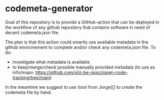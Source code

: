 # codemeta-generator

Goal of this repository is to provide a GitHub-action that can be deployed in the workflow of any github repository that contains software in need of decent codemeta.json file. 

The plan is that this action could smartly use available metadata in the github environement to complete and/or check any codemeta.json file. 
To do:
- investigate what metadata is available 
- to keep/merge/check possible manually provided metadata
(to use as info/inspo: https://github.com/vliz-be-opsci/open-code-tracking/tree/main)

  
In the meantime we suggest to use (tool from Jorge)[] to create the codemeta file by hand.

